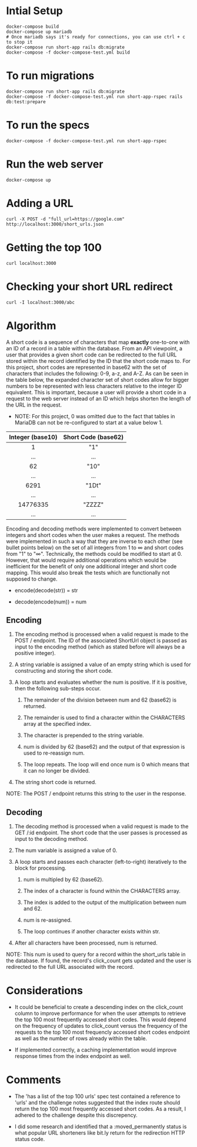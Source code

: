 # Intial Setup

    docker-compose build
    docker-compose up mariadb
    # Once mariadb says it's ready for connections, you can use ctrl + c to stop it
    docker-compose run short-app rails db:migrate
    docker-compose -f docker-compose-test.yml build

# To run migrations

    docker-compose run short-app rails db:migrate
    docker-compose -f docker-compose-test.yml run short-app-rspec rails db:test:prepare

# To run the specs

    docker-compose -f docker-compose-test.yml run short-app-rspec

# Run the web server

    docker-compose up

# Adding a URL

    curl -X POST -d "full_url=https://google.com" http://localhost:3000/short_urls.json

# Getting the top 100

    curl localhost:3000

# Checking your short URL redirect

    curl -I localhost:3000/abc

# Algorithm

A short code is a sequence of characters that map **exactly** one-to-one with an ID of a record in a table within the database. From an API viewpoint, a user that provides a given short code can be redirected to the full URL stored within the record identified by the ID that the short code maps to. For this project, short codes are represented in base62 with the set of characters that includes the following: 0-9, a-z, and A-Z. As can be seen in the table below, the expanded character set of short codes allow for bigger numbers to be represented with less characters relative to the integer ID equivalent. This is important, because a user will provide a short code in a request to the web server instead of an ID which helps shorten the length of the URL in the request.

* NOTE: For this project, 0 was omitted due to the fact that tables in MariaDB can not be re-configured to start at a value below 1.

| Integer (base10) | Short Code (base62) |
| :--------------: | :-----------------: |
|        1         |         "1"         |
|       ...        |         ...         |
|       62         |        "10"         |
|       ...        |        ...          |
|      6291        |        "1Dt"        |
|       ...        |        ...          |
|     14776335     |       "ZZZZ"        |
|       ...        |        ...          |

Encoding and decoding methods were implemented to convert between integers and short codes when the user makes a request. The methods were implemented in such a way that they are inverse to each other (see bullet points below) on the set of all integers from 1 to ∞ and short codes from "1" to "∞". Technically, the methods could be modified to start at 0. However, that would require additional operations which would be inefficient for the benefit of only one additional integer and short code mapping. This would also break the tests which are functionally not supposed to change.

* encode(decode(str)) = str

* decode(encode(num)) = num

## Encoding

1. The encoding method is processed when a valid request is made to the POST / endpoint. The ID of the associated ShortUrl object is passed as input to the encoding method (which as stated before will always be a positive integer).

2. A string variable is assigned a value of an empty string which is used for constructing and storing the short code.

3. A loop starts and evaluates whether the num is positive. If it is positive, then the following sub-steps occur.

    1. The remainder of the division between num and 62 (base62) is returned.

    2. The remainder is used to find a character within the CHARACTERS array at the specified index.

    3. The character is prepended to the string variable.

    4. num is divided by 62 (base62) and the output of that expression is used to re-reassign num.

    5. The loop repeats. The loop will end once num is 0 which means that it can no longer be divided.

4. The string short code is returned.

NOTE: The POST / endpoint returns this string to the user in the response.

## Decoding

1. The decoding method is processed when a valid request is made to the GET /:id endpoint. The short code that the user passes is processed as input to the decoding method.

2. The num variable is assigned a value of 0.

3. A loop starts and passes each character (left-to-right) iteratively to the block for processing.

    1. num is multipled by 62 (base62).

    2. The index of a character is found within the CHARACTERS array.

    3. The index is added to the output of the multiplication between num and 62.

    4. num is re-assigned.

    5. The loop continues if another character exists within str.

4. After all characters have been processed, num is returned.

NOTE: This num is used to query for a record within the short_urls table in the database. If found, the record's click_count gets updated and the user is redirected to the full URL associated with the record.

# Considerations

* It could be beneficial to create a descending index on the click_count column to improve performance for when the user attempts to retrieve the top 100 most frequently accessed short codes. This would depend on the frequency of updates to click_count versus the frequency of the requests to the top 100 most frequencly accessed short codes endpoint as well as the number of rows already within the table.

* If implemented correctly, a caching implementation would improve response times from the index endpoint as well.

# Comments

* The 'has a list of the top 100 urls' spec test contained a reference to 'urls' and the challenge notes suggested that the index route should return the top 100 most frequently accessed short codes. As a result, I adhered to the challenge despite this discrepency.

* I did some research and identified that a :moved_permanently status is what popular URL shorteners like bit.ly return for the redirection HTTP status code.
